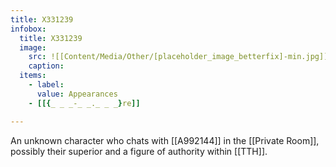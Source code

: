 ```yaml
---
title: X331239
infobox:
  title: X331239
  image:
    src: ![[Content/Media/Other/[placeholder_image_betterfix]-min.jpg]]
    caption: 
  items:
    - label: 
      value: Appearances
	- [[{_ _ _-_ _._ _ _}re]]

---
```


An unknown character who chats with [[A992144]] in the [[Private Room]], possibly their superior and a figure of authority within [[TTH]].